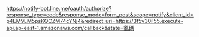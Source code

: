 https://notify-bot.line.me/oauth/authorize?response_type=code&response_mode=form_post&scope=notify&client_id=p4EM9LM5psKQCZM74cYNj4&redirect_uri=https://3f5v30il55.execute-api.ap-east-1.amazonaws.com/callback&state=亂碼
